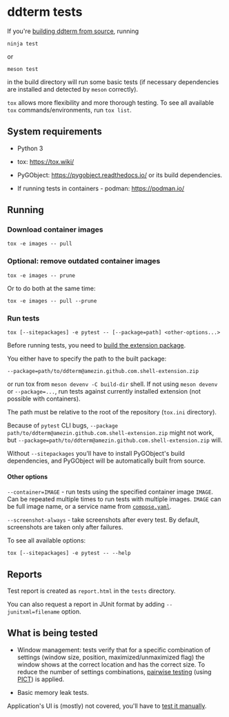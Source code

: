 <!--
SPDX-FileCopyrightText: 2022 Aleksandr Mezin <mezin.alexander@gmail.com>

SPDX-License-Identifier: GPL-3.0-or-later
-->

# ddterm tests

If you're [building ddterm from source], running

    ninja test

or

    meson test

in the build directory will run some basic tests (if necessary dependencies
are installed and detected by `meson` correctly).

[building ddterm from source]: /docs/Build.md

`tox` allows more flexibility and more thorough testing. To see all available
`tox` commands/environments, run `tox list`.

## System requirements

* Python 3

* tox: <https://tox.wiki/>

* PyGObject: <https://pygobject.readthedocs.io/> or its build dependencies.

* If running tests in containers - podman: <https://podman.io/>

## Running

### Download container images

    tox -e images -- pull

### Optional: remove outdated container images

    tox -e images -- prune

Or to do both at the same time:

    tox -e images -- pull --prune

### Run tests

    tox [--sitepackages] -e pytest -- [--package=path] <other-options...>

Before running tests, you need to [build the extension package].

[build the extension package]: /docs/Build.md

You either have to specify the path to the built package:

    --package=path/to/ddterm@amezin.github.com.shell-extension.zip

or run tox from `meson devenv -C build-dir` shell. If not using `meson devenv`
or `--package=...`, run tests against currently installed extension
(not possible with containers).

The path must be relative to the root of the repository (`tox.ini` directory).

Because of `pytest` CLI bugs,
`--package path/to/ddterm@amezin.github.com.shell-extension.zip`
might not work, but
`--package=path/to/ddterm@amezin.github.com.shell-extension.zip` will.

Without `--sitepackages` you'll have to install PyGObject's build dependencies,
and PyGObject will be automatically built from source.

#### Other options

`--container=IMAGE` - run tests using the specified container image `IMAGE`.
Can be repeated multiple times to run tests with multiple images.
`IMAGE` can be full image name, or a service name from [`compose.yaml`].

[`compose.yaml`]: /tests/compose.yaml

`--screenshot-always` - take screenshots after every test. By default,
screenshots are taken only after failures.

To see all available options:

    tox [--sitepackages] -e pytest -- --help

## Reports

Test report is created as `report.html` in the `tests` directory.

You can also request a report in JUnit format by adding `--junitxml=filename`
option.

## What is being tested

* Window management: tests verify that for a specific combination of settings
(window size, position, maximized/unmaximized flag) the window shows at the
correct location and has the correct size. To reduce the number of settings
combinations, [pairwise testing] (using [PICT]) is applied.

* Basic memory leak tests.

Application's UI is (mostly) not covered, you'll have to [test it manually].

[pairwise testing]: https://www.pairwise.org/
[PICT]: https://github.com/microsoft/pict
[test it manually]: /docs/Debug.md
